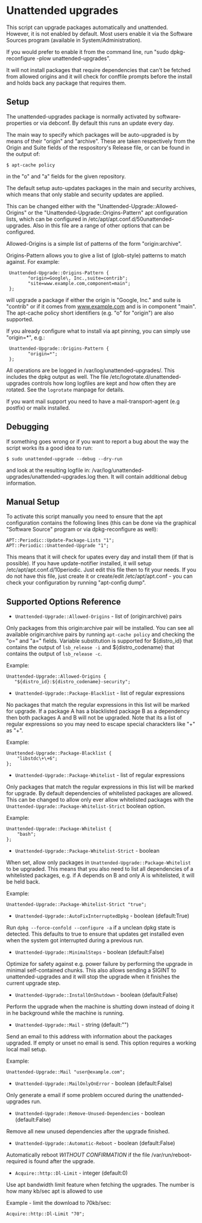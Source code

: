 Unattended upgrades
===================

This script can upgrade packages automatically and unattended.  
However, it is not enabled by default.  Most users enable it via the
Software Sources program (available in System/Administration). 

If you would prefer to enable it from the command line, run 
"sudo dpkg-reconfigure -plow unattended-upgrades".

It will not install packages that require dependencies that can't be
fetched from allowed origins and it will check for conffile prompts
before the install and holds back any package that requires them. 

Setup
-----

The unattended-upgrades package is normally activated by
software-properties or via debconf. By default this runs an update
every day.

The main way to specify which packages will be auto-upgraded is by
means of their "origin" and "archive".  These are taken respectively
from the Origin and Suite fields of the respository's Release file,
or can be found in the output of:
```
$ apt-cache policy
```
in the "o" and "a" fields for the given repository.

The default setup auto-updates packages in the main and security
archives, which means that only stable and security updates are
applied.

This can be changed either with the
"Unattended-Upgrade::Allowed-Origins" or the 
"Unattended-Upgrade::Origins-Pattern" apt configuration lists, which
can be configured in /etc/apt/apt.conf.d/50unattended-upgrades.
Also in this file are a range of other options that can be configured.

Allowed-Origins is a simple list of patterns of the form
"origin:archive".

Origins-Pattern allows you to give a list of
(glob-style) patterns to match against.  For example:
```
 Unattended-Upgrade::Origins-Pattern {
        "origin=Google\, Inc.,suite=contrib";
        "site=www.example.com,component=main";
 };
```
will upgrade a package if either the origin is "Google, Inc." and
suite is "contrib" or if it comes from www.example.com and is in
component "main".  The apt-cache policy short identifiers
(e.g. "o" for "origin") are also supported.

If you already configure what to install via apt pinning, you can
simply use "origin=*", e.g.:
```
 Unattended-Upgrade::Origins-Pattern {
        "origin=*";
 };
```

All operations are be logged in /var/log/unattended-upgrades/. This
includes the dpkg output as well. The file
/etc/logrotate.d/unattended-upgrades controls how long logfiles are
kept and how often they are rotated. See the `logrotate` manpage for
details.

If you want mail support you need to have a mail-transport-agent (e.g
postfix) or mailx installed.

Debugging
---------

If something goes wrong or if you want to report a bug about the way
the script works its a good idea to run:
```
$ sudo unattended-upgrade --debug --dry-run
```
and look at the resulting logfile in:
/var/log/unattended-upgrades/unattended-upgrades.log 
then. It will contain additional debug information.


Manual Setup
------------

To activate this script manually you need to ensure that the apt
configuration contains the following lines (this can be done via the
graphical "Software Source" program or via dpkg-reconfigure as well):
```
APT::Periodic::Update-Package-Lists "1";
APT::Periodic::Unattended-Upgrade "1";
```
This means that it will check for upates every day and install them
(if that is possible). If you have update-notifier installed, it will
setup /etc/apt/apt.conf.d/10periodic. Just edit this file then to fit
your needs. If you do not have this file, just create it or
create/edit /etc/apt/apt.conf - you can check your configuration by
running "apt-config dump".


Supported Options Reference
---------------------------

* `Unattended-Upgrade::Allowed-Origins` - list of (origin:archive) pairs
 
 Only packages from this origin:archive pair will be installed. You
 can see all available origin:archive pairs by running `apt-cache policy`
 and checking the "o=" and "a=" fields. Variable substitution is supported
 for ${distro_id} that contains the output of `lsb_release -i` and
 ${distro_codename} that contains the output of `lsb_release -c`.
 
 Example:
 ```
 Unattended-Upgrade::Allowed-Origins {
	"${distro_id}:${distro_codename}-security";
 ```

* `Unattended-Upgrade::Package-Blacklist` - list of regular expressions
 
 No packages that match the regular expressions in this list will be
 marked for upgrade. If a package A has a blacklisted package B as a
 dependency then both packages A and B will not be upgraded. Note
 that its a list of regular expressions so you may need to escape special
 charackters like "+" as "\+".
 
 Example:
 ```
 Unattended-Upgrade::Package-Blacklist {
     "libstdc\+\+6";
 };
 ```

* `Unattended-Upgrade::Package-Whitelist` - list of regular expressions
 
 Only packages that match the regular expressions in this list will be
 marked for upgrade. By default dependencies of whitelisted packages
 are allowed. This can be changed to allow only ever allow whitelisted
 packages with the `Unattended-Upgrade::Package-Whitelist-Strict`
 boolean option.
 
 Example:
 ```
 Unattended-Upgrade::Package-Whitelist {
     "bash";
 };
 ```

* `Unattended-Upgrade::Package-Whitelist-Strict` - boolean
 
 When set, allow only packages in `Unattended-Upgrade::Package-Whitelist`
 to be upgraded. This means that you also need to list all dependencies
 of a whitelisted packages, e.g. if A depends on B and only A is
 whitelisted, it will be held back.
 
 Example:
 ```
 Unattended-Upgrade::Package-Whitelist-Strict "true";
 ```

* `Unattended-Upgrade::AutoFixInterruptedDpkg` - boolean (default:True)
 
 Run `dpkg --force-confold --configure -a` if a unclean dpkg state is
 detected. This defaults to true to ensure that updates get installed
 even when the system got interrupted during a previous run.

* `Unattended-Upgrade::MinimalSteps` - boolean (default:False)
 
 Optimize for safety against e.g. power failure by performing the upgrade
 in minimal self-contained chunks. This also allows sending a SIGINT to
 unattended-upgrades and it will stop the upgrade when it finishes the
 current upgrade step.

* `Unattended-Upgrade::InstallOnShutdown` - boolean (default:False)
 
 Perform the upgrade when the machine is shutting down instead of
 doing it in he background while the machine is running.

* `Unattended-Upgrade::Mail` - string (default:"")

 Send an email to this address with information about the packages
 upgraded. If empty or unset no email is send. This option requires
 a working local mail setup.
 
  Example:
 ```
 Unattended-Upgrade::Mail "user@example.com";
 ```

* `Unattended-Upgrade::MailOnlyOnError` - boolean (default:False)
 
 Only generate a email if some problem occured during the 
 unattended-upgrades run.

* `Unattended-Upgrade::Remove-Unused-Dependencies` - boolean (default:False)
 
 Remove all new unused dependencies after the upgrade finished.

* `Unattended-Upgrade::Automatic-Reboot` - boolean (default:False)
 
 Automatically reboot *WITHOUT CONFIRMATION* if the file
 /var/run/reboot-required is found after the upgrade.

* `Acquire::http::Dl-Limit` - integer (default:0)

 Use apt bandwidth limit feature when fetching the upgrades. The
 number is how many kb/sec apt is allowed to use

 Example - limit the download to 70kb/sec:
 ```
 Acquire::http::Dl-Limit "70";
 ```


